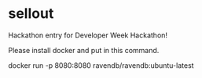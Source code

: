 # sellout
Hackathon entry for Developer Week Hackathon!

Please install docker and put in this command.

docker run -p 8080:8080 ravendb/ravendb:ubuntu-latest
